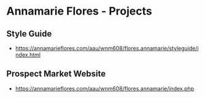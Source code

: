 # Annamarie Flores - Projects

## Style Guide

- https://annamarieflores.com/aau/wnm608/flores.annamarie/styleguide/index.html

## Prospect Market Website
- https://annamarieflores.com/aau/wnm608/flores.annamarie/index.php
